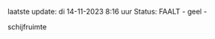 laatste update: 
di 14-11-2023  8:16   uur 
Status: FAALT - geel - 
<div class="service Y">schijfruimte</div>